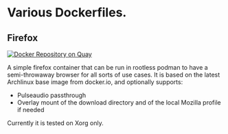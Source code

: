 # Various Dockerfiles.

## Firefox

[![Docker Repository on Quay](https://quay.io/repository/marcocaimi/firefox/status "Docker Repository on Quay")](https://quay.io/repository/marcocaimi/firefox)

A simple firefox container that can be run in rootless podman to have a semi-throwaway browser for all sorts of use cases.
It is based on the latest Archlinux base image from docker.io, and optionally supports:

  * Pulseaudio passthrough
  * Overlay mount of the download directory and of the local Mozilla profile if needed

Currently it is tested on Xorg only.



